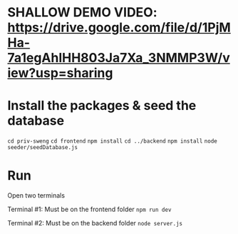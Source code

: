 
# SHALLOW DEMO VIDEO: https://drive.google.com/file/d/1PjMHa-7a1egAhlHH803Ja7Xa_3NMMP3W/view?usp=sharing


# Install the packages & seed the database
`cd priv-sweng`
`cd frontend`
`npm install`
`cd ../backend`
`npm install`
`node seeder/seedDatabase.js`

# Run
Open two terminals

Terminal #1: Must be on the frontend folder
`npm run dev`

Terminal #2: Must be on the backend folder
`node server.js`

